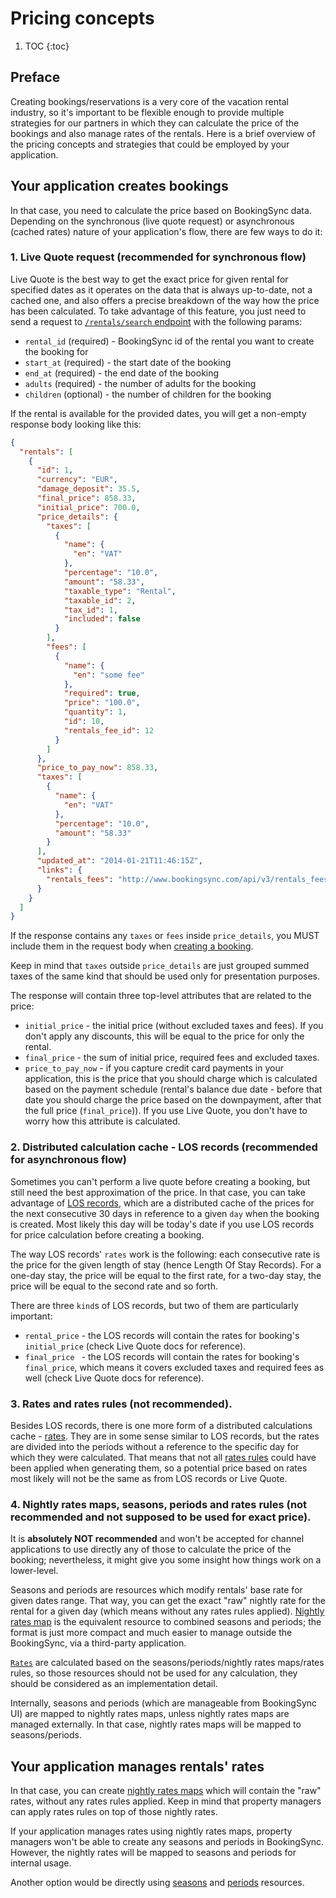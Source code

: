 # Pricing concepts

1. TOC
{:toc}

## Preface

Creating bookings/reservations is a very core of the vacation rental industry, so it's important to be flexible enough to provide multiple strategies for our partners in which they can calculate the price of the bookings and also manage rates of the rentals. Here is a brief overview of the pricing concepts and strategies that could be employed by your application.

## Your application creates bookings

In that case, you need to calculate the price based on BookingSync data. Depending on the synchronous (live quote request) or asynchronous (cached rates) nature of your application's flow, there are few ways to do it:

### 1. Live Quote request (recommended for synchronous flow)

Live Quote is the best way to get the exact price for given rental for specified dates as it operates on the data that is always up-to-date, not a cached one, and also offers a precise breakdown of the way how the price has been calculated. To take advantage of this feature, you just need to send a request to [`/rentals/search` endpoint](http://developers.bookingsync.com/reference/endpoints/rentals/#search-rentals) with the following params:

* `rental_id` (required) - BookingSync id of the rental you want to create the booking for
* `start_at` (required) - the start date of the booking
* `end_at` (required) - the end date of the booking
* `adults` (required) - the number of adults for the booking
* `children` (optional) - the number of children for the booking

If the rental is available for the provided dates, you will get a non-empty response body looking like this:

~~~json
{
  "rentals": [
    {
      "id": 1,
      "currency": "EUR",
      "damage_deposit": 35.5,
      "final_price": 858.33,
      "initial_price": 700.0,
      "price_details": {
        "taxes": [
          {
            "name": {
              "en": "VAT"
            },
            "percentage": "10.0",
            "amount": "58.33",
            "taxable_type": "Rental",
            "taxable_id": 2,
            "tax_id": 1,
            "included": false
          }
        ],
        "fees": [
          {
            "name": {
              "en": "some fee"
            },
            "required": true,
            "price": "100.0",
            "quantity": 1,
            "id": 10,
            "rentals_fee_id": 12
          }
        ]
      },
      "price_to_pay_now": 858.33,
      "taxes": [
        {
          "name": {
            "en": "VAT"
          },
          "percentage": "10.0",
          "amount": "58.33"
        }
      ],
      "updated_at": "2014-01-21T11:46:15Z",
      "links": {
        "rentals_fees": "http://www.bookingsync.com/api/v3/rentals_fees/{rentals.rentals_fees}"
      }
    }
  ]
}
~~~

If the response contains any `taxes` or `fees` inside `price_details`, you MUST include them in the request body when [creating a booking](http://developers.bookingsync.com/reference/endpoints/bookings/#create-a-new-booking).

Keep in mind that `taxes` outside `price_details` are just grouped summed taxes of the same kind that should be used only for presentation purposes.

The response will contain three top-level attributes that are related to the price:

* `initial_price` - the initial price (without excluded taxes and fees). If you don't apply any discounts, this will be equal to the price for only the rental.
* `final_price` - the sum of initial price, required fees and excluded taxes.
* `price_to_pay_now` - if you capture credit card payments in your application, this is the price that you should charge which is calculated based on the payment schedule (rental's balance due date - before that date you should charge the price based on the downpayment, after that the full price (`final_price`)). If you use Live Quote, you don't have to worry how this attribute is calculated.

### 2. Distributed calculation cache - LOS records (recommended for asynchronous flow)

Sometimes you can't perform a live quote before creating a booking, but still need the best approximation of the price. In that case, you can take advantage of [LOS records](http://developers.bookingsync.com/reference/endpoints/los_records/), which are a distributed cache of the prices for the next consecutive 30 days in reference to a given `day` when the booking is created. Most likely this day will be today's date if you use LOS records for price calculation before creating a booking.

The way LOS records' `rates` work is the following: each consecutive rate is the price for the given length of stay (hence Length Of Stay Records). For a one-day stay, the price will be equal to the first rate, for a two-day stay, the price will be equal to the second rate and so forth.

There are three `kind`s of LOS records, but two of them are particularly important:

* `rental_price` - the LOS records will contain the rates for booking's `initial_price` (check Live Quote docs for reference).
* `final_price ` - the LOS records will contain the rates for booking's `final_price`, which means it covers excluded taxes and required fees as well (check Live Quote docs for reference).

### 3. Rates and rates rules (not recommended).

Besides LOS records, there is one more form of a distributed calculations cache - [rates](http://developers.bookingsync.com/reference/endpoints/rates/). They are in some sense similar to LOS records, but the rates are divided into the periods without a reference to the specific day for which they were calculated. That means that not all [rates rules](http://developers.bookingsync.com/reference/endpoints/rates_rules/) could have been applied when generating them,  so a potential price based on rates most likely will not be the same as from LOS records or Live Quote.

### 4. Nightly rates maps, seasons, periods and rates rules (not recommended and not supposed to be used for exact price).

It is **absolutely NOT recommended** and won't be accepted for channel applications to use directly any of those to calculate the price of the booking; nevertheless, it might give you some insight how things work on a lower-level.

Seasons and periods are resources which modify rentals' base rate for given dates range. That way, you can get the exact "raw" nightly rate for the rental for a given day (which means without any rates rules applied). [Nightly rates map](http://developers.bookingsync.com/reference/endpoints/nightly_rate_maps/) is the equivalent resource to combined seasons and periods; the format is just more compact and much easier to manage outside the BookingSync, via a third-party application.

[`Rates`](http://developers.bookingsync.com/reference/endpoints/rates/) are calculated based on the seasons/periods/nightly rates maps/rates rules, so those resources should not be used for any calculation, they should be considered as an implementation detail.

Internally, seasons and periods (which are manageable from BookingSync UI) are mapped to nightly rates maps, unless nightly rates maps are managed externally. In that case, nightly rates maps will be mapped to seasons/periods.

## Your application manages rentals' rates

In that case, you can create [nightly rates maps](http://developers.bookingsync.com/reference/endpoints/nightly_rate_maps/) which will contain the "raw" rates, without any rates rules applied. Keep in mind that property managers can apply rates rules on top of those nightly rates.

If your application manages rates using nightly rates maps, property managers won't be able to create any seasons and periods in BookingSync. However, the nightly rates will be mapped to seasons and periods for internal usage.

Another option would be directly using [seasons](http://developers.bookingsync.com/reference/endpoints/seasons/) and [periods](http://developers.bookingsync.com/reference/endpoints/periods/) resources.
